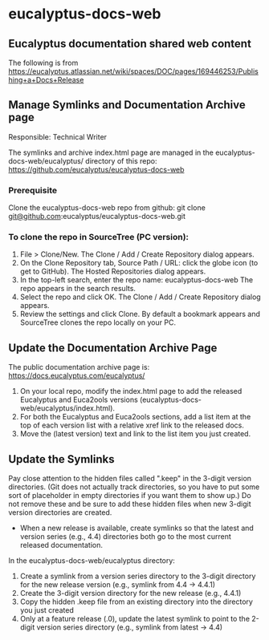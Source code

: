 # eucalyptus-docs-web
## Eucalyptus documentation shared web content

The following is from https://eucalyptus.atlassian.net/wiki/spaces/DOC/pages/169446253/Publishing+a+Docs+Release

## Manage Symlinks and Documentation Archive page
Responsible: Technical Writer

The symlinks and archive index.html page are managed in the eucalyptus-docs-web/eucalyptus/ directory of this repo:
https://github.com/eucalyptus/eucalyptus-docs-web

### Prerequisite
Clone the eucalyptus-docs-web repo from github:
git clone git@github.com:eucalyptus/eucalyptus-docs-web.git

### To clone the repo in SourceTree (PC version):
1. File > Clone/New.
The Clone / Add / Create Repository dialog appears.
2. On the Clone Repository tab, Source Path / URL: click the globe icon (to get to GitHub). 
The Hosted Repositories dialog appears.
3. In the top-left search, enter the repo name: eucalyptus-docs-web
The repo appears in the search results.
4. Select the repo and click OK.
The Clone / Add / Create Repository dialog appears.
5. Review the settings and click Clone.
By default a bookmark appears and SourceTree clones the repo locally on your PC.

## Update the Documentation Archive Page
The public documentation archive page is:
https://docs.eucalyptus.com/eucalyptus/

1. On your local repo, modify the index.html page to add the released Eucalyptus and Euca2ools versions 
(eucalyptus-docs-web/eucalyptus/index.html).
2. For both the Eucalyptus and Euca2ools sections, add a list item at the top of each version list with a 
relative xref link to the released docs.
3. Move the (latest version) text and link to the list item you just created.

## Update the Symlinks
Pay close attention to the hidden files called ".keep" in the 3-digit version directories. 
(Git does not actually track directories, so you have to put some sort of placeholder in empty directories 
if you want them to show up.)
Do not remove these and be sure to add these hidden files when new 3-digit version directories are created.
* When a new release is available, create symlinks so that the latest and version series (e.g., 4.4) 
directories both go to the most current released documentation.

In the eucalyptus-docs-web/eucalyptus directory:
1. Create a symlink from a version series directory to the 3-digit directory for the new release version (e.g., symlink from 4.4 → 4.4.1)
2. Create the 3-digit version directory for the new release (e.g., 4.4.1)
3. Copy the hidden .keep file from an existing directory into the directory you just created
4. Only at a feature release (.0), update the latest symlink to point to the 2-digit version series directory (e.g., symlink from latest → 4.4)
